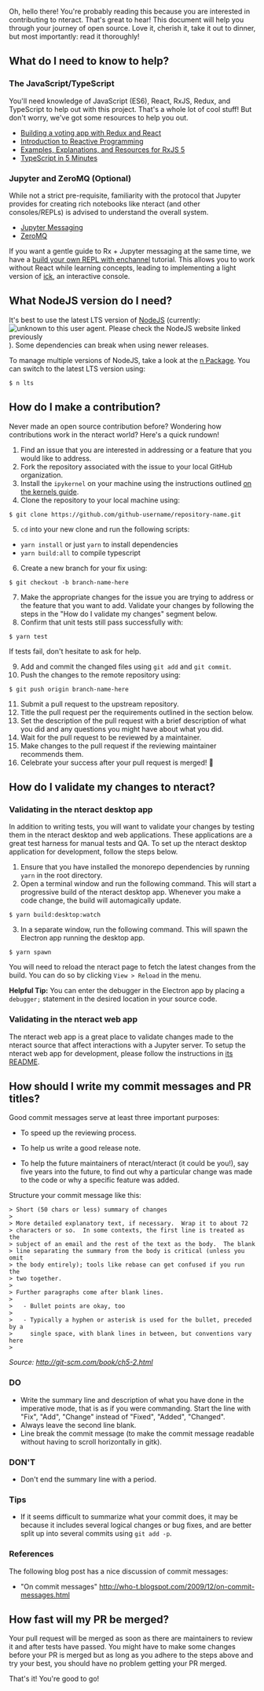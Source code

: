 Oh, hello there! You're probably reading this because you are interested in
contributing to nteract. That's great to hear! This document will help you
through your journey of open source. Love it, cherish it, take it out to
dinner, but most importantly: read it thoroughly!

## What do I need to know to help?

### The JavaScript/TypeScript

You'll need knowledge of JavaScript (ES6), React, RxJS, Redux, and TypeScript to
help out with this project. That's a whole lot of cool stuff! But don't worry,
we've got some resources to help you out.

- [Building a voting app with Redux and React](http://teropa.info/blog/2015/09/10/full-stack-redux-tutorial.html)
- [Introduction to Reactive Programming](https://gist.github.com/staltz/868e7e9bc2a7b8c1f754)
- [Examples, Explanations, and Resources for RxJS 5](https://github.com/btroncone/learn-rxjs)
- [TypeScript in 5 Minutes](https://www.typescriptlang.org/docs/handbook/typescript-in-5-minutes.html)

### Jupyter and ZeroMQ (Optional)

While not a strict pre-requisite, familiarity with the protocol that Jupyter
provides for creating rich notebooks like nteract (and other consoles/REPLs) is
advised to understand the overall system.

- [Jupyter Messaging](http://jupyter-client.readthedocs.org/en/latest/messaging.html)
- [ZeroMQ](http://zguide.zeromq.org/page:all)

If you want a gentle guide to Rx + Jupyter messaging at the same time, we have
a [build your own REPL with enchannel](https://github.com/nteract/docs-old/blob/master/enchannel/build-your-own-repl.md)
tutorial. This allows you to work without React while learning concepts,
leading to implementing a light version of [ick](https://github.com/nteract/ick),
an interactive console.

## What NodeJS version do I need?

It's best to use the latest LTS version of [NodeJS](https://nodejs.org) (currently: ![unknown to this
user agent. Please check the NodeJS website linked previously](https://img.shields.io/npm/v/node/lts.svg?label=)).
Some dependencies can break when using newer releases.

To manage multiple versions of NodeJS, take a look at the [n Package](https://www.npmjs.com/package/n). You
can switch to the latest LTS version using:

```
$ n lts
```

## How do I make a contribution?

Never made an open source contribution before? Wondering how contributions work
in the nteract world? Here's a quick rundown!

1.  Find an issue that you are interested in addressing or a feature that you would like to address.
2.  Fork the repository associated with the issue to your local GitHub organization.
3.  Install the `ipykernel` on your machine using the instructions outlined [on the kernels guide](https://nteract.io/kernels).
4.  Clone the repository to your local machine using:

```
$ git clone https://github.com/github-username/repository-name.git
```

5.  `cd` into your new clone and run the following scripts:

- `yarn install` or just `yarn` to install dependencies
- `yarn build:all` to compile typescript

6.  Create a new branch for your fix using:

```
$ git checkout -b branch-name-here
```

7.  Make the appropriate changes for the issue you are trying to address or the feature that you want to add. Validate your changes by following the steps in the "How do I validate my changes" segment below.
8.  Confirm that unit tests still pass successfully with:

```
$ yarn test
```

If tests fail, don't hesitate to ask for help.

9.  Add and commit the changed files using `git add` and `git commit`.
10. Push the changes to the remote repository using:

```
$ git push origin branch-name-here
```

11. Submit a pull request to the upstream repository.
12. Title the pull request per the requirements outlined in the section below.
13. Set the description of the pull request with a brief description of what you did and any questions you might have about what you did.
14. Wait for the pull request to be reviewed by a maintainer.
15. Make changes to the pull request if the reviewing maintainer recommends them.
16. Celebrate your success after your pull request is merged! :tada:

## How do I validate my changes to nteract?

### Validating in the nteract desktop app

In addition to writing tests, you will want to validate your changes by testing them in the nteract desktop and web applications. These applications are a great test harness for manual tests and QA. To set up the nteract desktop application for development, follow the steps below.

1. Ensure that you have installed the monorepo dependencies by running `yarn` in the root directory.
2. Open a terminal window and run the following command. This will start a progressive build of the nteract desktop app. Whenever you make a code change, the build will automagically update.

```
$ yarn build:desktop:watch
```

3. In a separate window, run the following command. This will spawn the Electron app running the desktop app.

```
$ yarn spawn
```

You will need to reload the nteract page to fetch the latest changes from the build. You can do so by clicking `View > Reload` in the menu.

**Helpful Tip:** You can enter the debugger in the Electron app by placing a `debugger;` statement in the desired location in your source code.

### Validating in the nteract web app

The nteract web app is a great place to validate changes made to the nteract source that affect interactions with a Jupyter server. To setup the nteract web app for development, please follow the instructions in [its README](./applications/jupyter-extension).

## How should I write my commit messages and PR titles?

Good commit messages serve at least three important purposes:

- To speed up the reviewing process.

- To help us write a good release note.

- To help the future maintainers of nteract/nteract (it could be you!), say
  five years into the future, to find out why a particular change was made to
  the code or why a specific feature was added.

Structure your commit message like this:

```
> Short (50 chars or less) summary of changes
>
> More detailed explanatory text, if necessary.  Wrap it to about 72
> characters or so.  In some contexts, the first line is treated as the
> subject of an email and the rest of the text as the body.  The blank
> line separating the summary from the body is critical (unless you omit
> the body entirely); tools like rebase can get confused if you run the
> two together.
>
> Further paragraphs come after blank lines.
>
>   - Bullet points are okay, too
>
>   - Typically a hyphen or asterisk is used for the bullet, preceded by a
>     single space, with blank lines in between, but conventions vary here
>
```

_Source: http://git-scm.com/book/ch5-2.html_

### DO

- Write the summary line and description of what you have done in the
  imperative mode, that is as if you were commanding. Start the line
  with "Fix", "Add", "Change" instead of "Fixed", "Added", "Changed".
- Always leave the second line blank.
- Line break the commit message (to make the commit message readable
  without having to scroll horizontally in gitk).

### DON'T

- Don't end the summary line with a period.

### Tips

- If it seems difficult to summarize what your commit does, it may be because it
  includes several logical changes or bug fixes, and are better split up into
  several commits using `git add -p`.

### References

The following blog post has a nice discussion of commit messages:

- "On commit messages" http://who-t.blogspot.com/2009/12/on-commit-messages.html

## How fast will my PR be merged?

Your pull request will be merged as soon as there are maintainers to review it
and after tests have passed. You might have to make some changes before your
PR is merged but as long as you adhere to the steps above and try your best,
you should have no problem getting your PR merged.

That's it! You're good to go!
